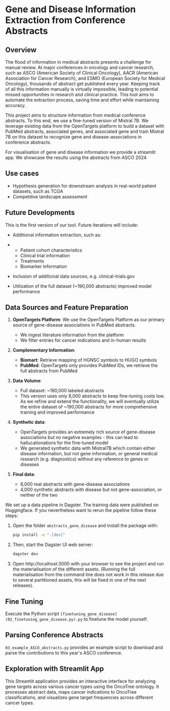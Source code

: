 # Gene and Disease Information Extraction from Conference Abstracts

## Overview

The flood of information in medical abstracts presents a challenge for manual review. At major conferences in oncology and cancer research, such as ASCO (American Society of Clinical Oncology), AACR (American Association for Cancer Research), and ESMO (European Society for Medical Oncology), thousands of abstract get published every year. Keeping track of all this information manually is virtually impossible, leading to potential missed opportunities in research and clinical practice. This tool aims to automate the extraction process, saving time and effort while maintaining accuracy.

This project aims to structure information from medical conference abstracts. To this end, we use a fine-tuned version of Mistral 7B. We leverage existing data from the OpenTargets platform to build a dataset with PubMed abstracts, associated genes, and associated gene and train Mistral 7B on this dataset to recognize gene and disease-associations in conference abstracts. 

For visualisation of gene and disease information we provide a streamlit app. We showcase the results using the abstracts from ASCO 2024

## Use cases

- Hypothesis generation for downstream analysis in real-world patient datasets, such as TCGA
- Competitive landscape assessment

## Future Developments

This is the first version of our tool. Future iterations will include:

- Additional information extraction, such as:
- - Patient cohort characteristics
  - Clinical trial information
  - Treatments
  - Biomarker information

- Inclusion of additional data sources, e.g. clinical-trials.gov
- Utilization of the full dataset (~190,000 abstracts) improved model performance
  


## Data Sources and Feature Preparation

1. **OpenTargets Platform**: We use the OpenTargets Platform as our primary source of gene-disease associations in PubMed abstracts.
   - We ingest literature information from the platform
   - We filter entries for cancer indications and in-human results

2. **Complementary Information**:
   - **Biomart**: Retrieve mapping of HGNSC symbols to HUGO symbols
   - **PubMed**: OpenTargets only provides PubMed IDs, we retrieve the full abstracts from PubMed

3. **Data Volume**:
   - Full dataset: ~190,000 labeled abstracts
   - This version uses only 8,000 abstracts to keep fine-tuning costs low. As we refine and extend the functionality, we will eventually utilize the entire dataset of ~190,000 abstracts for more comprehensive training and improved performance

4. **Synthetic data**:
   - OpenTargets provides an extremely rich source of gene-disease associations but no negative examples - this can lead to hallucationations for the fine-tuned model
   - We generated synthetic data with Mistral7B which contain either disease information, but not gene information, or general medical research (e.g. diagnostics) without any reference to genes or diseases

5. **Final data**:
   - 8,000 real abstracts with gene-disease associations
   - 4,000 synthetic abstracts with disease but not gene-association, or neither of the two




We set up a data pipeline in Dagster. The training data were published on Huggingface. If you nevertheless want to rerun the pipeline follow these steps:

1. Open the folder `abstracts_gene_disease` and install the package with:
   ```bash
   pip install -e ".[dev]"
   ```

2. Then, start the Dagster UI web server:
   ```bash
   dagster dev
   ```

3. Open http://localhost:3000 with your browser to see the project and run the materialisation of the different assets. (Running the full materialisation from the command line does not work in this release due to several partitioned assets, this will be fixed in one of the next releases).

## Fine Tuning

Execute the Python script `[finetuning_gene_disease](02_finetuning_gene_disease.py).py` to finetune the model yourself.

## Parsing Conference Abstracts

`03_example_ASCO_abstracts.py` provides an example script to download and parse the contributions to this year's ASCO conference. 

## Exploration with Streamlit App

This Streamlit application provides an interactive interface for analyzing gene targets across various cancer types using the OncoTree ontology. It processes abstract data, maps cancer indications to OncoTree classifications, and visualizes gene target frequencies across different cancer types.


